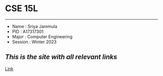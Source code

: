 # CSE 15L
---
* Name : Sriya Jammula
* PID : A17317301
* Major : Computer Engineering
* Session : Winter 2023

*This is the site with all relevant links*
---

[Link](https://sriyaa1504.github.io/cse15l-lab-reports/cse15l.md)

